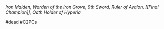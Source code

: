 *Iron Maiden, Warden of the Iron Grove, 9th Sword, Ruler of Avalon, [[Final Champion]], Oath Holder of Hyperia*

#dead #C2PCs 